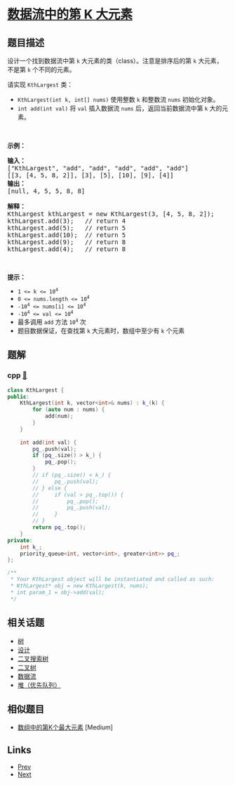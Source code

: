
# [数据流中的第 K 大元素](https://leetcode-cn.com/problems/kth-largest-element-in-a-stream)

## 题目描述

<p>设计一个找到数据流中第 <code>k</code> 大元素的类（class）。注意是排序后的第 <code>k</code> 大元素，不是第 <code>k</code> 个不同的元素。</p>

<p>请实现 <code>KthLargest</code> 类：</p>

<ul>
	<li><code>KthLargest(int k, int[] nums)</code> 使用整数 <code>k</code> 和整数流 <code>nums</code> 初始化对象。</li>
	<li><code>int add(int val)</code> 将 <code>val</code> 插入数据流 <code>nums</code> 后，返回当前数据流中第 <code>k</code> 大的元素。</li>
</ul>

<p> </p>

<p><strong>示例：</strong></p>

<pre>
<strong>输入：</strong>
["KthLargest", "add", "add", "add", "add", "add"]
[[3, [4, 5, 8, 2]], [3], [5], [10], [9], [4]]
<strong>输出：</strong>
[null, 4, 5, 5, 8, 8]

<strong>解释：</strong>
KthLargest kthLargest = new KthLargest(3, [4, 5, 8, 2]);
kthLargest.add(3);   // return 4
kthLargest.add(5);   // return 5
kthLargest.add(10);  // return 5
kthLargest.add(9);   // return 8
kthLargest.add(4);   // return 8
</pre>

<p> </p>
<strong>提示：</strong>

<ul>
	<li><code>1 <= k <= 10<sup>4</sup></code></li>
	<li><code>0 <= nums.length <= 10<sup>4</sup></code></li>
	<li><code>-10<sup>4</sup> <= nums[i] <= 10<sup>4</sup></code></li>
	<li><code>-10<sup>4</sup> <= val <= 10<sup>4</sup></code></li>
	<li>最多调用 <code>add</code> 方法 <code>10<sup>4</sup></code> 次</li>
	<li>题目数据保证，在查找第 <code>k</code> 大元素时，数组中至少有 <code>k</code> 个元素</li>
</ul>


## 题解

### cpp [🔗](kth-largest-element-in-a-stream.cpp) 
```cpp
class KthLargest {
public:
    KthLargest(int k, vector<int>& nums) : k_(k) {
        for (auto num : nums) {
            add(num);
        }
    }
    
    int add(int val) {
        pq_.push(val);
        if (pq_.size() > k_) {
            pq_.pop();
        }
        // if (pq_.size() < k_) {
        //     pq_.push(val);
        // } else {
        //     if (val > pq_.top()) {
        //         pq_.pop();
        //         pq_.push(val);
        //     }
        // }
        return pq_.top();
    }
private:
    int k_;
    priority_queue<int, vector<int>, greater<int>> pq_;
};

/**
 * Your KthLargest object will be instantiated and called as such:
 * KthLargest* obj = new KthLargest(k, nums);
 * int param_1 = obj->add(val);
 */
```


## 相关话题

- [树](https://leetcode-cn.com/tag/tree) 
- [设计](https://leetcode-cn.com/tag/design) 
- [二叉搜索树](https://leetcode-cn.com/tag/binary-search-tree) 
- [二叉树](https://leetcode-cn.com/tag/binary-tree) 
- [数据流](https://leetcode-cn.com/tag/data-stream) 
- [堆（优先队列）](https://leetcode-cn.com/tag/heap-priority-queue) 


## 相似题目

- [数组中的第K个最大元素](../kth-largest-element-in-an-array/README.md)  [Medium] 


## Links

- [Prev](../search-in-a-sorted-array-of-unknown-size/README.md) 
- [Next](../binary-search/README.md) 

